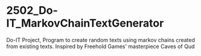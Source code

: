 # 2502_Do-IT_MarkovChainTextGenerator


Do-IT Project, Program to create random texts using markov chains created from existing texts. 
Inspired by Freehold Games' masterpiece Caves of Qud
